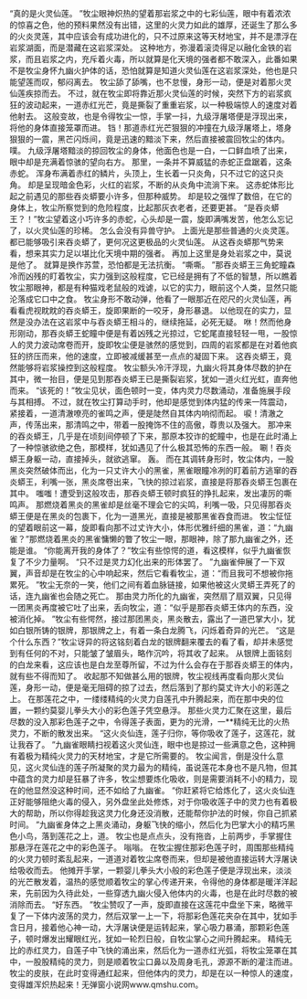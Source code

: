 “真的是火灵仙莲。
”牧尘眼神炽热的望着那岩浆之中的七彩仙莲，眼中有着浓浓的惊喜之色，他的预料果然没有出错，这里的火灵力如此的雄厚，还诞生了那么多的火炎灵莲，其中应该会有成功进化的，只不过原来这等天材地宝，并不是漂浮在岩浆湖面，而是潜藏在这岩浆深处。
这种地方，弥漫着滚烫得足以融化金铁的岩浆，而且岩浆之内，充斥着火毒，所以就算是化天境的强者都不敢深入，此番如果不是牧尘身怀九幽火护体的话，恐怕就算是知道火灵仙莲在这岩浆深处，他也是只能望莲而叹，郁闷离去。
牧尘舔了舔嘴，也不怠慢，身形一动，便是对着那火灵仙莲疾掠而去。
不过，就在牧尘即将靠近那火灵仙莲的时候，突然下方的岩浆疯狂的波动起来，一道赤红光芒，竟是撕裂了重重岩浆，以一种极端惊人的速度对着他射去。
这般变故，也是令得牧尘一惊，手掌一抖，九级浮屠塔便是浮现出来，将他的身体直接笼罩而进。
铛！那道赤红光芒狠狠的冲撞在九级浮屠塔上，塔身狠狠的一震，黑芒闪烁间，竟是迅速的黯淡下来，然后直接被震回牧尘的体内。
噗。
九级浮屠塔黯淡的掠回牧尘的身体，他面色也是一白，一口鲜血喷了出来，眼中却是充满着惊骇的望向右方。
那里，一条并不算威猛的赤蛇正盘踞着，这条赤蛇。
浑身布满着赤红的鳞片，头顶上，生长着一只炎角，只不过它的这只炎角。
却是呈现暗金色彩，火红的岩浆，不断的从炎角中流淌下来。
这赤蛇体形比起之前遇见的那些吞炎蟒要小许多，但那种威势。
却是较之强悍了数倍，在它的身体上，牧尘所察觉到的危险程度，比起那灰衣老者，还要更甚。
“是吞炎蟒王？！”牧尘望着这小巧许多的赤蛇，心头却是一震，旋即满嘴发苦，他怎么忘记了，以火灵仙莲的珍稀。
怎么会没有异兽守护。
上面光是那些普通的火炎灵莲。
都已能够吸引来吞炎蟒了，更何况这更极品的火灵仙莲。
从这吞炎蟒那气势来看，想来其实力足以堪比化天境中期的强者。
再加上这里是身处岩浆之中，莫说是他了。
就算是换作苏萱，恐怕都是无法抗衡。
“嘶嘶。
”那吞炎蟒王三角蛇瞳森冷而凶残的盯着牧尘，实力强到这般程度，它已经是拥有了不低的智慧，所以瞧着牧尘那眼神，都是有种猫戏老鼠般的戏谑，以它的实力，眼前这个人类，显然只能沦落成它口中之食。
牧尘身形不敢动弹，他看了一眼那近在咫尺的火灵仙莲，再看看虎视眈眈的吞炎蟒王，旋即果断的一咬牙，身形暴退。
以他现在的实力，显然是没办法在这岩浆中与吞炎蟒王相斗的，继续拖延，必死无疑。
咻！然而他身形刚动，那吞炎蟒王蛇瞳中便是有着凶残之光掠过，它蛇尾直接轻轻一甩，一股惊人的灵力波动席卷而开，旋即牧尘便是骇然的感觉到，四周的岩浆都是在对着他疯狂的挤压而来，他的速度，立即被减缓甚至一点点的凝固下来。
这吞炎蟒王，竟然能够将岩浆操控到这般程度。
牧尘额头冷汗浮现，九幽火将其身体尽数的护在其中，微一抬目，便是见到那吞炎蟒王已是撕裂岩浆，犹如一道火红光虹，直奔他而来。
“该死的！”牧尘见状，面色顿时一变，体内灵力尽数涌动，准备施展手段与其相搏。
不过，就在牧尘打算动手时，他却是感觉到体内猛的传来一阵震动，紧接着，一道清澈嘹亮的雀鸣之声，便是陡然自其体内响彻而起。
唳！清澈之声，传荡出来，那清鸣之中，带着一股掩饰不住的高傲，尊贵以及强大。
那冲来的吞炎蟒王，几乎是在顷刻间停顿了下来，那原本狡诈的蛇瞳中，也是在此时涌上了一种惊骇欲绝之色，那模样，犹如遇见了什么极其恐怖的东西一般。
唰！吞炎蟒王身躯一动，直接掉头，就欲逃窜。
轰。
而在其调转身形时，牧尘体内，一股黑炎突然破体而出，化为一只丈许大小的黑雀，黑雀眼瞳冷冽的盯着前方逃窜的吞炎蟒王，利嘴一张，黑炎席卷出来，飞快的掠过岩浆，直接是将那吞炎蟒王包裹在其中。
嗤嗤！遭受到这般攻击，那吞炎蟒王顿时疯狂的挣扎起来，发出凄厉的嘶鸣声。
那燃烧着黑炎的黑雀却是丝毫不理会它的尖鸣，利嘴一吸，只见得那吞炎蟒王便是在黑炎的包裹下，化为一道黑光，直接是被那黑雀吞食而进。
牧尘怔怔的望着眼前这一幕，旋即看向那不过丈许大小，体形优雅纤细的黑雀，道：“九幽雀？”那燃烧着黑炎的黑雀慵懒的瞥了牧尘一眼，那眼神，除了那九幽雀之外，还能是谁。
“你能离开我的身体了？”牧尘有些惊愕的道，看这模样，似乎九幽雀恢复了不少力量啊。
“只不过是灵力幻化出来的形体罢了。
”九幽雀伸展了一下双翼，声音却是在牧尘的心中响起来，然后它看看牧尘，道：“而且我可不想被你拖累死。
”牧尘无奈的一笑，他们之间有着血脉链接，如果他被这火灵蟒王弄死了的话，连九幽雀也会随之死亡。
那由灵力所化的九幽雀，突然扇了扇双翼，只见得一团黑炎再度被它吐了出来，丢向牧尘，道：“似乎是那吞炎蟒王体内的东西，没被消化掉。
”牧尘有些愕然，接过那团黑炎，黑炎散去，露出了一道巴掌大小，犹如白银所铸的银牌，那银牌之上，有着一条白龙腾飞，闪烁着奇异的光芒。
“这是个什么东西？”牧尘讶异的将这铭刻着白龙的银牌翻来覆去的看了看，却并未感觉到有任何的不对，只能皱了皱眉头，略作沉吟，将其收了起来。
从银牌上面铭刻的白龙来看，这应该也是白龙至尊所留，不过为什么会存在于那吞炎蟒王的体内，就有些不得而知了。
收起那不知做甚么用的银牌，牧尘视线再度看向那火灵仙莲，身形一动，便是毫无阻碍的掠了过去，然后落到了那约莫丈许大小的彩莲之上。
在那莲花之中，一缕缕精纯的火灵力自莲孔中升腾起来，而在那中央的位置，一颗约莫婴儿拳头大小的彩色莲子凭空悬浮。
那些火灵力汇聚在这里，最后尽数的没入那彩色莲子之中，令得莲子表面，更为的光滑，一**精纯无比的火热灵力，不断的散发出来。
“这火炎仙连，莲子归你，等你吸收了莲子，这莲花，就让我吞了。
”九幽雀眼睛扫视着这火灵仙连，眼中也是掠过一些满意之色，这种拥有着极为精纯火灵力的天材地宝，才是它所需要的。
牧尘闻言，倒是没什么意见，这火灵仙连的莲子所凝聚的灵力最为的精纯，虽说莲花本身也不是凡物，但其中蕴含的灵力却是狂暴了许多，牧尘想要炼化吸收，则是需要消耗不小的精力，现在的他显然没这种时间，还不如给了九幽雀。
“你赶紧将它给炼化了，这火炎仙连正好能够阻绝火毒的侵入，另外盘坐此处修炼，对于你吸收莲子中的灵力也有着极大的帮助，所以你得趁我这灵力化身还没消散，还能帮你护法的时候，你自己抓紧时间。
”九幽雀身体之上黑炎涌动，身躯飞快的缩小，然后化为巴掌大小的精巧黑色小鸟，落到莲花之上，道。
牧尘也是点点头，没有拖沓，上前两步，手掌握住那悬浮在莲花之中的彩色莲子。
嗡嗡。
在牧尘握住那彩色莲子时，周围那些精纯的火灵力顿时紊乱起来，一道道对着牧尘席卷而来，但却是被他直接运转大浮屠诀给吸收而去。
他摊开手掌，一颗婴儿拳头大小般的彩色莲子便是浮现出来，淡淡的光芒散发着，温热的感觉顺着牧尘的掌心传递开来，令得他的身体都是暖洋洋起来，先前因为久待此处，一些穿透九幽火侵入他体内的火毒，也是在此时尽数的被消除而去。
“好东西。
”牧尘赞叹了一声，旋即直接在这莲花中盘坐下来，略微平复了一下体内波荡的灵力，然后双掌一上一下，将那彩色莲花夹杂在其中，犹如手含日月，接着他心神一动，大浮屠诀便是运转起来，掌心吸力暴涌，那颗彩色莲子，顿时爆发出耀眼红光，犹如一轮烈日般，自牧尘掌心之间升腾起来。
精纯无比的赤红灵力，自莲子中飞快的涌出来，然后化为一道赤红光弧，将牧尘笼罩在其中，一股股精纯的灵力，则是顺着牧尘口鼻以及周身毛孔，源源不断的灌注而进。
牧尘的皮肤，在此时变得通红起来，但他体内的灵力，却是在以一种惊人的速度，变得雄浑炽热起来！无弹窗小说网www.qmshu.com。
